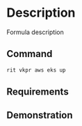 # Description

Formula description

## Command

```bash
rit vkpr aws eks up
```

## Requirements

## Demonstration
